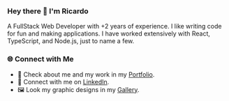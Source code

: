 ### Hey there 👋 I'm Ricardo

A FullStack Web Developer with +2 years of experience. I like writing code for fun and making applications.
I have worked extensively with React, TypeScript, and Node.js, just to name a few.

### 🌐 Connect with Me

* 💼 Check about me and my work in my [Portfolio](https://www.ricardochu.com).
* 🔗 Connect with me on [LinkedIn](https://www.linkedin.com/in/ricardochuzheng).
* 🖼️ Look my graphic designs in my [Gallery](https://art.ricardochu.com).
